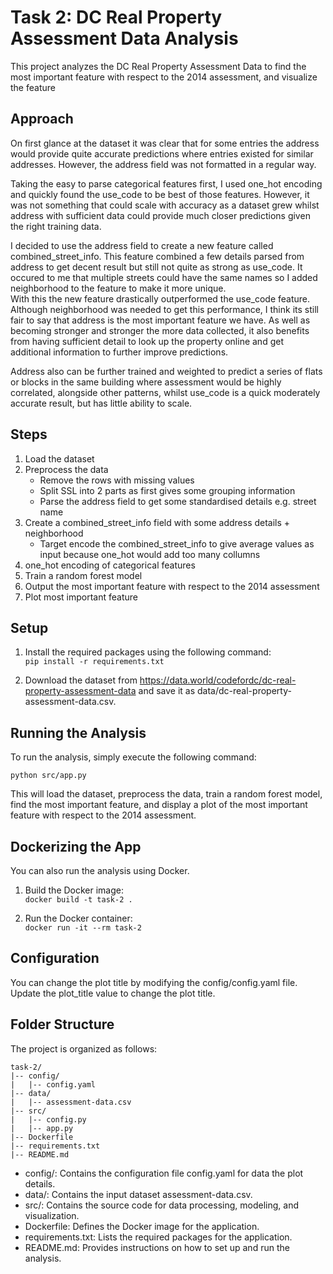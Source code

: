 # Task 2: DC Real Property Assessment Data Analysis

This project analyzes the DC Real Property Assessment Data to find the most important feature with respect to the 2014 assessment, and visualize the feature

## Approach

On first glance at the dataset it was clear that for some entries the address would provide quite accurate predictions 
where entries existed for similar addresses. However, the address field was not formatted in a regular way.

Taking the easy to parse categorical features first, I used one_hot encoding and quickly found the use_code to be best
of those features. However, it was not something that could scale with accuracy as a dataset grew whilst address with 
sufficient data could provide much closer predictions given the right training data.

I decided to use the address field to create a new feature called combined_street_info. This feature 
combined a few details parsed from address to get decent result but still not quite as strong as use_code. 
It occured to me that multiple streets could have the same names so I added neighborhood to the feature to make it more unique.  
With this the new feature drastically outperformed the use_code feature. Although neighborhood was needed to get 
this performance, I think its still fair to say that address is the most important feature we have. 
As well as becoming stronger and stronger the more data collected, it also benefits from having sufficient detail to 
look up the property online and get additional information to further improve predictions.

Address also can be further trained and weighted to predict a series of flats or blocks in the same building where 
assessment would be highly correlated, alongside other patterns, whilst use_code is a quick moderately accurate result, 
but has little ability to scale.

## Steps
1. Load the dataset
2. Preprocess the data
   - Remove the rows with missing values
   - Split SSL into 2 parts as first gives some grouping information
   - Parse the address field to get some standardised details e.g. street name
5. Create a combined_street_info field with some address details + neighborhood
   - Target encode the combined_street_info to give average values as input because one_hot would add too many collumns
6. one_hot encoding of categorical features
7. Train a random forest model
8. Output the most important feature with respect to the 2014 assessment
9. Plot most important feature

## Setup
1. Install the required packages using the following command:  
`pip install -r requirements.txt`

2. Download the dataset from https://data.world/codefordc/dc-real-property-assessment-data and save it as data/dc-real-property-assessment-data.csv.

## Running the Analysis
To run the analysis, simply execute the following command:

`python src/app.py`

This will load the dataset, preprocess the data, train a random forest model, find the most important feature, and display a plot of the most important feature with respect to the 2014 assessment.

## Dockerizing the App
You can also run the analysis using Docker.  
1. Build the Docker image:  
`docker build -t task-2 .`  

2. Run the Docker container:  
`docker run -it --rm task-2`

## Configuration
You can change the plot title by modifying the config/config.yaml file. Update the plot_title value to change the plot title.

## Folder Structure
The project is organized as follows:

```
task-2/
|-- config/
|   |-- config.yaml
|-- data/
|   |-- assessment-data.csv
|-- src/
|   |-- config.py
|   |-- app.py
|-- Dockerfile
|-- requirements.txt
|-- README.md
```

- config/: Contains the configuration file config.yaml for data the plot details.
- data/: Contains the input dataset assessment-data.csv.
- src/: Contains the source code for data processing, modeling, and visualization.
- Dockerfile: Defines the Docker image for the application.
- requirements.txt: Lists the required packages for the application.
- README.md: Provides instructions on how to set up and run the analysis.
